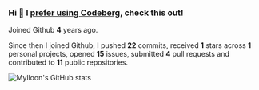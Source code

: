 ### Hi 👋 I [prefer using Codeberg](https://codeberg.org/Mylloon/Mylloon), check this out!

Joined Github **4** years ago.

Since then I joined Github, I pushed **22** commits, received **1** stars across **1** personal projects, opened **15** issues, submitted **4** pull requests and contributed to **11** public repositories.

![Mylloon's GitHub stats](https://github-readme-stats.vercel.app/api?username=Mylloon&show_icons=true&theme=dracula)
